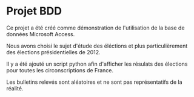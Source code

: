 # Projet BDD

Ce projet a été créé comme démonstration de l'utilisation de la base de données Microsoft Access.

Nous avons choisi le sujet d'étude des éléctions et plus particulièrement des élections présidentielles de 2012.

Il y a été ajouté un script python afin d'afficher les résulats des élections pour toutes les circonscriptions de France.

Les bulletins relevés sont aléatoires et ne sont pas représentatifs de la réalité.
